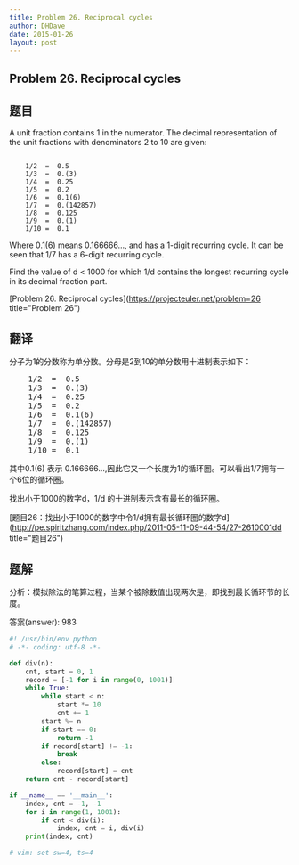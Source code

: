 ```yaml
---
title: Problem 26. Reciprocal cycles
author: DHDave
date: 2015-01-26
layout: post
---
```


Problem 26. Reciprocal cycles
-----------------------------

## 题目

A unit fraction contains 1 in the numerator. The decimal representation of the unit fractions with denominators 2 to 10 are given:

<pre><code>
    1/2  = 	0.5
    1/3  = 	0.(3)
    1/4  = 	0.25
    1/5  = 	0.2
    1/6  = 	0.1(6)
    1/7  = 	0.(142857)
    1/8  = 	0.125
    1/9  = 	0.(1)
    1/10 = 	0.1
</code></pre>

Where 0.1(6) means 0.166666..., and has a 1-digit recurring cycle. It can be seen that 1/7 has a 6-digit recurring cycle.

Find the value of d < 1000 for which 1/d contains the longest recurring cycle in its decimal fraction part.

[Problem 26. Reciprocal cycles](https://projecteuler.net/problem=26 title="Problem 26")

## 翻译
分子为1的分数称为单分数。分母是2到10的单分数用十进制表示如下：

<pre>
    1/2  = 	0.5
    1/3  = 	0.(3)
    1/4  = 	0.25
    1/5  = 	0.2
    1/6  = 	0.1(6)
    1/7  = 	0.(142857)
    1/8  = 	0.125
    1/9  = 	0.(1)
    1/10 = 	0.1
</pre>

其中0.1(6) 表示 0.166666...,因此它又一个长度为1的循环圈。可以看出1/7拥有一个6位的循环圈。

找出小于1000的数字d，1/d 的十进制表示含有最长的循环圈。

[题目26：找出小于1000的数字中令1/d拥有最长循环圈的数字d](http://pe.spiritzhang.com/index.php/2011-05-11-09-44-54/27-2610001dd title="题目26")

## 题解

分析：模拟除法的笔算过程，当某个被除数值出现两次是，即找到最长循环节的长度。

答案(answer): 983

```python
#! /usr/bin/env python
# -*- coding: utf-8 -*-

def div(n):
    cnt, start = 0, 1
    record = [-1 for i in range(0, 1001)]
    while True:
        while start < n:
            start *= 10
            cnt += 1
        start %= n
        if start == 0:
            return -1
        if record[start] != -1:
            break
        else:
            record[start] = cnt
    return cnt - record[start]

if __name__ == '__main__':
    index, cnt = -1, -1
    for i in range(1, 1001):
        if cnt < div(i):
            index, cnt = i, div(i)
    print(index, cnt)

# vim: set sw=4, ts=4
```